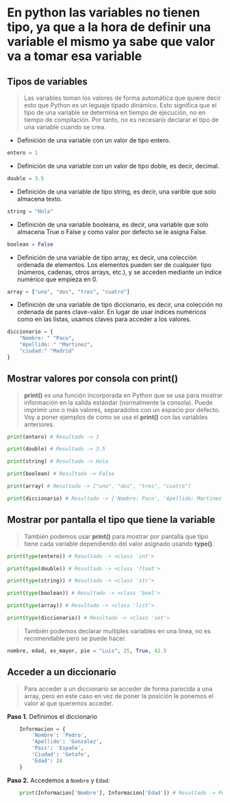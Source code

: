 # En python las variables no tienen tipo, ya que a la hora de definir una variable el mismo ya sabe que valor va a tomar esa variable

## Tipos de variables

> Las variables toman los valores de forma automática que quiere decir esto que Python es un leguaje tipado dinámico. Esto significa que el tipo de una variable se determina en tiempo de ejecución, no en tiempo de compilación. Por tanto, no es necesario declarar el tipo de una variable cuando se crea. 

* Definición de una variable con un valor de tipo entero.
``` python
entero = 1
```

* Definición de una variable con un valor de tipo doble, es decir, decimal.
``` python
double = 3.5
```
* Definición de una variable de tipo string, es decir, una varible que solo almacena texto.
``` python
string = "Hola"
```
* Definición de una variable booleana, es decir, una variable que solo almacena True o False y como valor por defecto se le
asigna False.
``` python
boolean = False
```
* Definición de una variable de tipo array, es decir, una colección ordenada de elementos. Los elementos pueden ser de cualquier tipo (números, cadenas, otros arrays, etc.), y se acceden mediante un índice numérico que empieza en 0. 
``` python
array = ["uno", "dos", "tres", "cuatro"]
```
* Definición de una variable de tipo diccionario, es decir, una colección no ordenada de pares clave-valor. En lugar de usar índices numéricos como en las listas, usamos claves para acceder a los valores.
``` python
diccionario = {
    "Nombre: " "Paco",
    "Apellido: " "Martinez",
    "ciudad:" "Madrid"
}
```

## Mostrar valores por consola con print()

> **print()** es una función incorporada en Python que se usa para mostrar información en la salida estándar (normalmente la consola). Puede imprimir uno o más valores, separadolos con un espacio por defecto. Voy a poner ejemplos de como se usa el **print()** con las variables anteriores.

``` python
print(entero) # Resultado -> 1
```

``` python
print(double) # Resultado -> 3.5
```

``` python
print(string) # Resultado -> Hola
```

``` python
print(boolean) # Resultado -> False
```

``` python
print(array) # Resultado -> ["uno", "dos", "tres", "cuatro"]
```

``` python
print(diccionario) # Resultado -> {'Nombre: Paco', 'Apellido: Martinez', 'ciudad:Madrid'}
```
## Mostrar por pantalla el tipo que tiene la variable

> También podemos usar **print()** para mostrar por pantalla que tipo tiene cada variable dependiendo del valor asignado usando **type()**.

``` python
print(type(entero)) # Resultado -> <class 'int'>

print(type(double)) # Resultado -> <class 'float'>

print(type(string)) # Resultado -> <class 'str'>

print(type(boolean)) # Resultado -> <class 'bool'>

print(type(array)) # Resultado -> <class 'list'>

print(type(diccionario)) # Resultado -> <class 'set'>
```

> También podemos declarar multiples variables en una línea, no es recomendable pero se puede hacer.

``` python
nombre, edad, es_mayor, pie = "Luis", 25, True, 42.5
```
## Acceder a un diccionario

> Para acceder a un diccionario se acceder de forma parecida a una array, pero en este caso en vez de poner la posición le ponemos el valor al que queremos acceder.

**Paso 1.** Definimos el diccionario

``` python
    Informacion = {
        'Nombre': 'Pedro', 
        'Apellido': 'Gonzalez', 
        'Pais': 'España',
        'Ciudad': 'Getafe',
        'Edad': 24
    }
```

**Paso 2.** Accedemos a `Nombre` y `Edad`:

``` python
    print(Informacion['Nombre'], Informacion['Edad']) # Resultado -> Pedro 24
```
    

